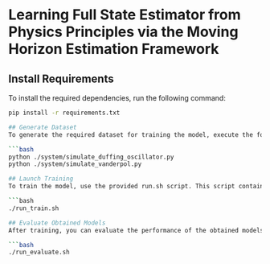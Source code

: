 # Learning Full State Estimator from Physics Principles via the Moving Horizon Estimation Framework

## Install Requirements

To install the required dependencies, run the following command:

```bash
pip install -r requirements.txt

## Generate Dataset
To generate the required dataset for training the model, execute the following commands:

```bash
python ./system/simulate_duffing_oscillator.py
python ./system/simulate_vanderpol.py

## Launch Training
To train the model, use the provided run.sh script. This script contains the necessary commands to initiate the training process.

```bash
./run_train.sh

## Evaluate Obtained Models
After training, you can evaluate the performance of the obtained models using the run_evaluate.sh script.

```bash
./run_evaluate.sh